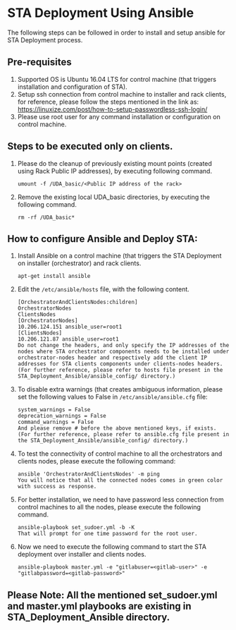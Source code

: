 # STA Deployment Using Ansible
The following steps can be followed in order to install and setup ansible for STA Deployment process.

## Pre-requisites

1. Supported OS is Ubuntu 16.04 LTS for control machine (that triggers installation and configuration of STA).
2. Setup ssh connection from control machine to installer and rack clients, for reference, please follow the steps mentioned in the link as:
   https://linuxize.com/post/how-to-setup-passwordless-ssh-login/
3. Please use root user for any command installation or configuration on control machine.

## Steps to be executed only on clients.

1. Please do the cleanup of previously existing mount points (created using Rack Public IP addresses), by executing following command.
   ```
   umount -f /UDA_basic/<Public IP address of the rack>
   ```

2. Remove the existing local UDA_basic directories, by executing the following command.
   ```
   rm -rf /UDA_basic*
   ```

## How to configure Ansible and Deploy STA:

1. Install Ansible on a control machine (that triggers the STA Deployment on installer (orchestrator) and rack clients.
   ```
   apt-get install ansible
   ```

2. Edit the `/etc/ansible/hosts` file, with the following content.
   ```
   [OrchestratorAndClientsNodes:children]
   OrchestratorNodes
   ClientsNodes
   [OrchestratorNodes]
   10.206.124.151 ansible_user=root1
   [ClientsNodes]
   10.206.121.87 ansible_user=root1
   Do not change the headers, and only specify the IP addresses of the nodes where STA orchestrator components needs to be installed under orchestrator-nodes header and respectively add the client IP addresses for STA clients components under clients-nodes headers.
   (For further reference, please refer to hosts file present in the STA_Deployment_Ansible/ansible_config/ directory.)
   ```

3. To disable extra warnings (that creates ambiguous information, please set the following values to False in `/etc/ansible/ansible.cfg` file:
   ```
   system_warnings = False
   deprecation_warnings = False
   command_warnings = False
   And please remove # before the above mentioned keys, if exists.
   (For further reference, please refer to ansible.cfg file present in the STA_Deployment_Ansible/ansible_config/ directory.)
   ```

4. To test the connectivity of control machine to all the orchestrators and clients nodes, please execute the following command:
   ```
   ansible 'OrchestratorAndClientsNodes' -m ping
   You will notice that all the connected nodes comes in green color with success as response.
   ```
   
5. For better installation, we need to have password less connection from control machines to all the nodes, please execute the following command.
   ```
   ansible-playbook set_sudoer.yml -b -K
   That will prompt for one time password for the root user.
   ```

6. Now we need to execute the following command to start the STA deployment over installer and clients nodes.
   ```
   ansible-playbook master.yml -e "gitlabuser=<gitlab-user>" -e "gitlabpassword=<gitlab-password>"
   ``` 
   
## Please Note: All the mentioned set_sudoer.yml and master.yml playbooks are existing in STA_Deployment_Ansible directory.
